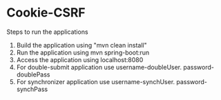 # Cookie-CSRF

Steps to run the applications

1)  Build the application using "mvn clean install"
2)  Run the application using mvn spring-boot:run
3)  Access the application using localhost:8080
4)  For double-submit application use username-doubleUser. password-doublePass
5)  For synchronizer application use username-synchUser. password-synchPass
